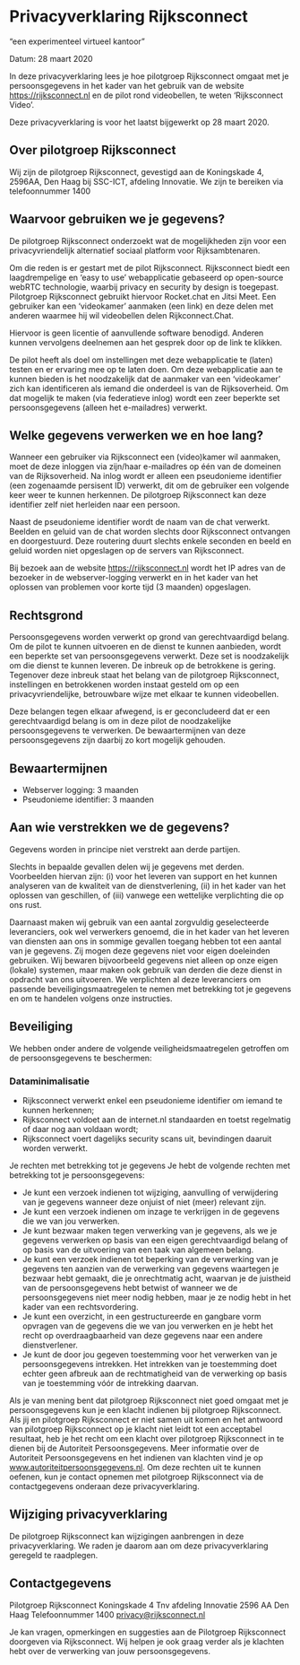# Privacyverklaring Rijksconnect 
“een experimenteel virtueel kantoor”

Datum: 28 maart 2020

In deze privacyverklaring lees je hoe pilotgroep Rijksconnect omgaat met je persoonsgegevens in het kader van het gebruik van de website https://rijksconnect.nl en de pilot rond videobellen, te weten ‘Rijksconnect Video’.

Deze privacyverklaring is voor het laatst bijgewerkt op 28 maart 2020.


## Over pilotgroep Rijksconnect
Wij zijn de pilotgroep Rijksconnect, gevestigd aan de Koningskade 4, 2596AA, Den Haag bij SSC-ICT, afdeling Innovatie. We zijn te bereiken via telefoonnummer 1400


## Waarvoor gebruiken we je gegevens?
De pilotgroep Rijksconnect onderzoekt wat de mogelijkheden zijn voor een privacyvriendelijk alternatief sociaal platform voor Rijksambtenaren.

Om die reden is er gestart met de pilot Rijksconnect. Rijksconnect biedt een laagdrempelige en ‘easy to use’ webapplicatie gebaseerd op open-source webRTC technologie, waarbij privacy en security by design is toegepast. Pilotgroep Rijksconnect gebruikt hiervoor Rocket.chat en Jitsi Meet. Een gebruiker kan een ‘videokamer’ aanmaken (een link) en deze delen met anderen waarmee hij wil videobellen delen Rijkconnect.Chat.

Hiervoor is geen licentie of aanvullende software benodigd. Anderen kunnen vervolgens deelnemen aan het gesprek door op de link te klikken.

De pilot heeft als doel om instellingen met deze webapplicatie te (laten) testen en er ervaring mee op te laten doen. Om deze webapplicatie aan te kunnen bieden is het noodzakelijk dat de aanmaker van een ‘videokamer’ zich kan identificeren als iemand die onderdeel is van de Rijksoverheid. Om dat mogelijk te maken (via federatieve inlog) wordt een zeer beperkte set persoonsgegevens (alleen het e-mailadres) verwerkt. 


## Welke gegevens verwerken we en hoe lang?
Wanneer een gebruiker via Rijksconnect een (video)kamer wil aanmaken, moet de deze inloggen via zijn/haar e-mailadres op één van de domeinen van de Rijksoverheid. Na inlog wordt er alleen een pseudonieme identifier (een zogenaamde persisent ID) verwerkt, dit om de gebruiker een volgende keer weer te kunnen herkennen. De pilotgroep Rijksconnect kan deze identifier zelf niet herleiden naar een persoon.

Naast de pseudonieme identifier wordt de naam van de chat verwerkt. Beelden en geluid van de chat worden slechts door Rijksconnect ontvangen en doorgestuurd. Deze routering duurt slechts enkele seconden en beeld en geluid worden niet opgeslagen op de servers van Rijksconnect.

Bij bezoek aan de website https://rijksconnect.nl wordt het IP adres van de bezoeker in de webserver-logging verwerkt en in het kader van het oplossen van problemen voor korte tijd (3 maanden) opgeslagen.

## Rechtsgrond
Persoonsgegevens worden verwerkt op grond van gerechtvaardigd belang. Om de pilot te kunnen uitvoeren en de dienst te kunnen aanbieden, wordt een beperkte set van persoonsgegevens verwerkt. Deze set is noodzakelijk om die dienst te kunnen leveren. De inbreuk op de betrokkene is gering. Tegenover deze inbreuk staat het belang van de pilotgroep Rijksconnect, instellingen en betrokkenen worden instaat gesteld om op een privacyvriendelijke, betrouwbare wijze met elkaar te kunnen videobellen.

Deze belangen tegen elkaar afwegend, is er geconcludeerd dat er een gerechtvaardigd belang is om in deze pilot de noodzakelijke persoonsgegevens te verwerken. De bewaartermijnen van deze persoonsgegevens zijn daarbij zo kort mogelijk gehouden.

## Bewaartermijnen
* Webserver logging: 3 maanden
* Pseudonieme identifier: 3 maanden


## Aan wie verstrekken we de gegevens?
Gegevens worden in principe niet verstrekt aan derde partijen.

Slechts in bepaalde gevallen delen wij je gegevens met derden. Voorbeelden hiervan zijn: (i) voor het leveren van support en het kunnen analyseren van de kwaliteit van de dienstverlening, (ii) in het kader van het oplossen van geschillen, of (iii) vanwege een wettelijke verplichting die op ons rust.

Daarnaast maken wij gebruik van een aantal zorgvuldig geselecteerde leveranciers, ook wel verwerkers genoemd, die in het kader van het leveren van diensten aan ons in sommige gevallen toegang hebben tot een aantal van je gegevens. Zij mogen deze gegevens niet voor eigen doeleinden gebruiken. Wij bewaren bijvoorbeeld gegevens niet alleen op onze eigen (lokale) systemen, maar maken ook gebruik van derden die deze dienst in opdracht van ons uitvoeren. We verplichten al deze leveranciers om passende beveiligingsmaatregelen te nemen met betrekking tot je gegevens en om te handelen volgens onze instructies.

## Beveiliging

We hebben onder andere de volgende veiligheidsmaatregelen getroffen om de persoonsgegevens te beschermen:

### Dataminimalisatie
* Rijksconnect verwerkt enkel een pseudonieme identifier om iemand te kunnen herkennen;
* Rijksconnect voldoet aan de internet.nl standaarden en toetst regelmatig of daar nog aan voldaan wordt;
* Rijksconnect voert dagelijks security scans uit, bevindingen daaruit worden verwerkt.


Je rechten met betrekking tot je gegevens
Je hebt de volgende rechten met betrekking tot je persoonsgegevens:
* Je kunt een verzoek indienen tot wijziging, aanvulling of verwijdering van je gegevens wanneer deze onjuist of niet (meer) relevant zijn.
* Je kunt een verzoek indienen om inzage te verkrijgen in de gegevens die we van jou verwerken.
* Je kunt bezwaar maken tegen verwerking van je gegevens, als we je gegevens verwerken op basis van een eigen gerechtvaardigd belang of op basis van de uitvoering van een taak van algemeen belang.
* Je kunt een verzoek indienen tot beperking van de verwerking van je gegevens ten aanzien van de verwerking van gegevens waartegen je bezwaar hebt gemaakt, die je onrechtmatig acht, waarvan je de juistheid van de persoonsgegevens hebt betwist of wanneer we de persoonsgegevens niet meer nodig hebben, maar je ze nodig hebt in het kader van een rechtsvordering.
* Je kunt een overzicht, in een gestructureerde en gangbare vorm opvragen van de gegevens die we van jou verwerken en je hebt het recht op overdraagbaarheid van deze gegevens naar een andere dienstverlener.
* Je kunt de door jou gegeven toestemming voor het verwerken van je persoonsgegevens intrekken. Het intrekken van je toestemming doet echter geen afbreuk aan de rechtmatigheid van de verwerking op basis van je toestemming vóór de intrekking daarvan.

Als je van mening bent dat pilotgroep Rijksconnect niet goed omgaat met je persoonsgegevens kun je een klacht indienen bij pilotgroep Rijksconnect. Als jij en pilotgroep Rijksconnect er niet samen uit komen en het antwoord van pilotgroep Rijksconnect op je klacht niet leidt tot een acceptabel resultaat, heb je het recht om een klacht over pilotgroep Rijksconnect in te dienen bij de Autoriteit Persoonsgegevens. Meer informatie over de Autoriteit Persoonsgegevens en het indienen van klachten vind je op www.autoriteitpersoonsgegevens.nl. Om deze rechten uit te kunnen oefenen, kun je contact opnemen met pilotgroep Rijksconnect via de contactgegevens onderaan deze privacyverklaring.

## Wijziging privacyverklaring

De pilotgroep Rijksconnect kan wijzigingen aanbrengen in deze privacyverklaring. We raden je daarom aan om deze privacyverklaring geregeld te raadplegen.


## Contactgegevens
Pilotgroep Rijksconnect
Koningskade 4
Tnv afdeling Innovatie
2596 AA
Den Haag 
Telefoonnummer 1400
privacy@rijksconnect.nl

Je kan vragen, opmerkingen en suggesties aan de Pilotgroep Rijksconnect doorgeven via Rijksconnect. Wij helpen je ook graag verder als je klachten hebt over de verwerking van jouw persoonsgegevens.
